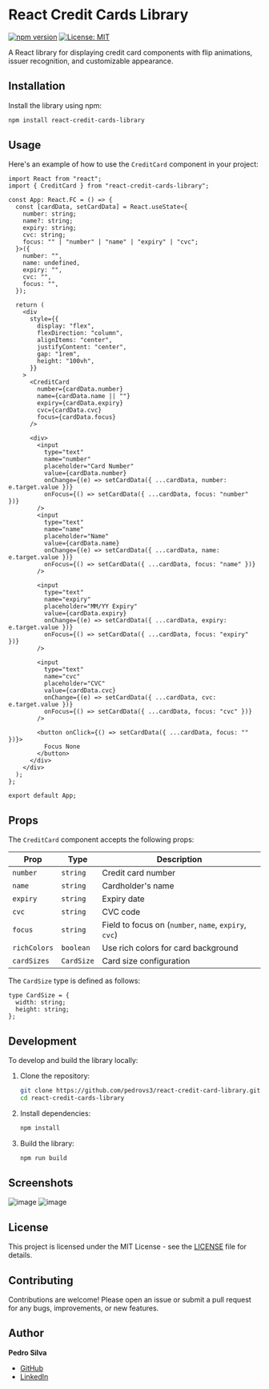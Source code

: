 # React Credit Cards Library

[![npm version](https://badge.fury.io/js/react-credit-cards-library.svg)](https://badge.fury.io/js/react-credit-cards-library)
[![License: MIT](https://img.shields.io/badge/License-MIT-yellow.svg)](https://opensource.org/licenses/MIT)

A React library for displaying credit card components with flip animations, issuer recognition, and customizable appearance.

## Installation

Install the library using npm:

```bash
npm install react-credit-cards-library
```

## Usage

Here's an example of how to use the `CreditCard` component in your project:

```tsx
import React from "react";
import { CreditCard } from "react-credit-cards-library";

const App: React.FC = () => {
  const [cardData, setCardData] = React.useState<{
    number: string;
    name?: string;
    expiry: string;
    cvc: string;
    focus: "" | "number" | "name" | "expiry" | "cvc";
  }>({
    number: "",
    name: undefined,
    expiry: "",
    cvc: "",
    focus: "",
  });

  return (
    <div
      style={{
        display: "flex",
        flexDirection: "column",
        alignItems: "center",
        justifyContent: "center",
        gap: "1rem",
        height: "100vh",
      }}
    >
      <CreditCard
        number={cardData.number}
        name={cardData.name || ""}
        expiry={cardData.expiry}
        cvc={cardData.cvc}
        focus={cardData.focus}
      />

      <div>
        <input
          type="text"
          name="number"
          placeholder="Card Number"
          value={cardData.number}
          onChange={(e) => setCardData({ ...cardData, number: e.target.value })}
          onFocus={() => setCardData({ ...cardData, focus: "number" })}
        />
        <input
          type="text"
          name="name"
          placeholder="Name"
          value={cardData.name}
          onChange={(e) => setCardData({ ...cardData, name: e.target.value })}
          onFocus={() => setCardData({ ...cardData, focus: "name" })}
        />

        <input
          type="text"
          name="expiry"
          placeholder="MM/YY Expiry"
          value={cardData.expiry}
          onChange={(e) => setCardData({ ...cardData, expiry: e.target.value })}
          onFocus={() => setCardData({ ...cardData, focus: "expiry" })}
        />

        <input
          type="text"
          name="cvc"
          placeholder="CVC"
          value={cardData.cvc}
          onChange={(e) => setCardData({ ...cardData, cvc: e.target.value })}
          onFocus={() => setCardData({ ...cardData, focus: "cvc" })}
        />

        <button onClick={() => setCardData({ ...cardData, focus: "" })}>
          Focus None
        </button>
      </div>
    </div>
  );
};

export default App;
```

## Props

The `CreditCard` component accepts the following props:

| Prop        | Type                       | Description                                  |
|-------------|----------------------------|----------------------------------------------|
| `number`    | `string`                   | Credit card number                           |
| `name`      | `string`                   | Cardholder's name                            |
| `expiry`    | `string`                   | Expiry date                                  |
| `cvc`       | `string`                   | CVC code                                     |
| `focus`     | `string`                   | Field to focus on (`number`, `name`, `expiry`, `cvc`) |
| `richColors`| `boolean`                  | Use rich colors for card background          |
| `cardSizes` | `CardSize`                 | Card size configuration                       |

The `CardSize` type is defined as follows:

```tsx
type CardSize = {
  width: string;
  height: string;
};
```


## Development

To develop and build the library locally:

1. Clone the repository:
    ```bash
    git clone https://github.com/pedrovs3/react-credit-card-library.git
    cd react-credit-cards-library
    ```

2. Install dependencies:
    ```bash
    npm install
    ```

3. Build the library:
    ```bash
    npm run build
    ```

## Screenshots
![image](https://github.com/pedrovs3/react-credit-cards-library/assets/86010036/c6921809-e172-4faa-b205-d7fbb117a12e)
![image](https://github.com/pedrovs3/react-credit-cards-library/assets/86010036/d8e18ce0-8a18-473e-9ee9-18660564b6ed)


## License

This project is licensed under the MIT License - see the [LICENSE](LICENSE) file for details.

## Contributing

Contributions are welcome! Please open an issue or submit a pull request for any bugs, improvements, or new features.

## Author

**Pedro Silva**
- [GitHub](https://github.com/pedrovs3)
- [LinkedIn](https://www.linkedin.com/in/pedrovs3)
